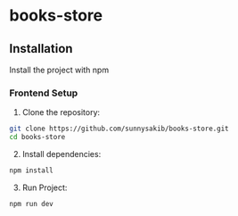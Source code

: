 # books-store

## Installation

Install the project with npm

### Frontend Setup

1. Clone the repository:

```bash
git clone https://github.com/sunnysakib/books-store.git
cd books-store
```

2. Install dependencies:

```bash
npm install
```
3. Run Project:

```bash
npm run dev
```
